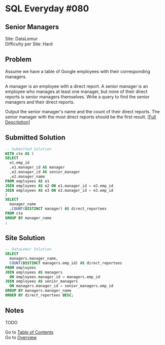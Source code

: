 # SQL Everyday \#080

## Senior Managers

Site: DataLemur\
Difficulty per Site: Hard

## Problem

Assume we have a table of Google employees with their corresponding managers.

A manager is an employee with a direct report. A senior manager is an employee who manages at least one manager, but none of their direct reports is senior managers themselves. Write a query to find the senior managers and their direct reports.

Output the senior manager's name and the count of their direct reports. The senior manager with the most direct reports should be the first result. [[Full Description](https://datalemur.com/questions/senior-managers-reportees)]

## Submitted Solution

```sql
-- Submitted Solution
WITH cte AS (
SELECT
  e1.emp_id
  ,e1.manager_id AS manager
  ,e2.manager_id AS senior_manager
  ,e2.manager_name
FROM employees AS e1
JOIN employees AS e2 ON e1.manager_id = e2.emp_id
JOIN employees AS e3 ON e2.manager_id = e3.emp_id
)
SELECT
  manager_name
  ,COUNT(DISTINCT manager) AS direct_reportees
FROM cte
GROUP BY manager_name
;
```

## Site Solution

```sql
-- DataLemur Solution 
SELECT 
  managers.manager_name,
  COUNT(DISTINCT managers.emp_id) AS direct_reportees
FROM employees
JOIN employees AS managers
  ON employees.manager_id = managers.emp_id
JOIN employees AS senior_managers
  ON managers.manager_id = senior_managers.emp_id
GROUP BY managers.manager_name
ORDER BY direct_reportees DESC;
```

## Notes

TODO

Go to [Table of Contents](/README.md#contents)\
Go to [Overview](/README.md)
